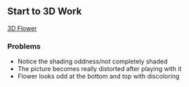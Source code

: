 ## Start to 3D Work

[3D Flower](http://www.felixfaire.com/experiments/Bloom/Gen.html)

### Problems
* Notice the shading oddness/not completely shaded
* The picture becomes really distorted after playing with it
* Flower looks odd at the bottom and top with discoloring
